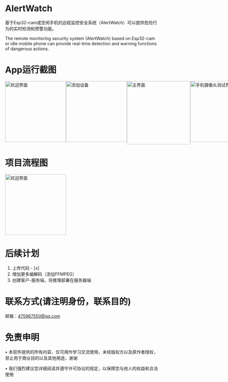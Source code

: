 # AlertWatch
基于Esp32-cam或空闲手机的远程监控安全系统（AlertWatch）可以提供危险行为的实时检测和预警功能。

The remote monitoring security system (AlertWatch) based on Esp32-cam or idle mobile phone can provide real-time detection and warning functions of dangerous actions.

# App运行截图

<div style="display: flex;">
    <img src="https://github.com/shizishen/AlertWatch/assets/85082613/5a99877f-89bb-4ab0-98bd-0c135c0e103a" alt="欢迎界面" style="width: 200px; height: auto;">
    <img src="https://github.com/shizishen/AlertWatch/assets/85082613/24d592c2-584e-489c-9b00-02b9eb60c865" alt="添加设备" style="width: 200px; height: auto;">
  <img src="https://github.com/shizishen/AlertWatch/assets/85082613/4a4d3a79-4a2a-4604-8a9c-9b49ca354898" alt="主界面" style="width:208px; height: auto;">
  <img src="https://github.com/shizishen/AlertWatch/assets/85082613/1b6435c8-66ab-4157-9d25-75b9e36bf8a4" alt="手机摄像头测试界面" style="width: 200px; height: auto;">
</div>


# 项目流程图
<div style="display: flex;">
    <img src="https://github.com/shizishen/AlertWatch/assets/85082613/ada341d3-db62-406e-ac94-9214f6b20747" alt="欢迎界面" style="width: 200px; height: auto;">
</div>

# 后续计划

1. 上传代码  - [x] 
2. 增加更多编解码（添加FFMPEG）
3. 创建客户-服务端，将推理部署在服务器端


# 联系方式(请注明身份，联系目的)
邮箱：475967550@qq.com
 
# 免责申明
&bull; 本软件提供的所有内容，仅可用作学习交流使用，未经版权方以及原作者授权，禁止用于商业目的以及其他用途，谢谢

&bull; 我们强烈建议您详细阅读并遵守许可协议的规定，以保障您与他人的权益和合法使用

